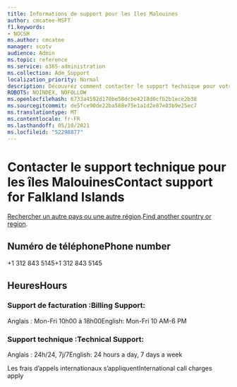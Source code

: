```yaml
---
title: Informations de support pour les îles Malouines
author: cmcatee-MSFT
f1.keywords:
- NOCSH
ms.author: cmcatee
manager: scotv
audience: Admin
ms.topic: reference
ms.service: o365-administration
ms.collection: Adm_Support
localization_priority: Normal
description: Découvrez comment contacter le support technique pour votre pays ou région.
ROBOTS: NOINDEX, NOFOLLOW
ms.openlocfilehash: 6733a4592d170be58dcbe4218d0cfb2b1ece2b38
ms.sourcegitcommit: de5fce90de22ba588e75e1a1d2e87e03b9e25ec7
ms.translationtype: MT
ms.contentlocale: fr-FR
ms.lasthandoff: 05/10/2021
ms.locfileid: "52298877"
---
```

# <a name="contact-support-for-falkland-islands"></a><span data-ttu-id="7e2fd-103">Contacter le support technique pour les îles Malouines</span><span class="sxs-lookup"><span data-stu-id="7e2fd-103">Contact support for Falkland Islands</span></span>

<span data-ttu-id="7e2fd-104">[Rechercher un autre pays ou une autre région](../../business-video/get-help-support.md).</span><span class="sxs-lookup"><span data-stu-id="7e2fd-104">[Find another country or region](../../business-video/get-help-support.md).</span></span>

## <a name="phone-number"></a><span data-ttu-id="7e2fd-105">Numéro de téléphone</span><span class="sxs-lookup"><span data-stu-id="7e2fd-105">Phone number</span></span>
<span data-ttu-id="7e2fd-106">+1 312 843 5145</span><span class="sxs-lookup"><span data-stu-id="7e2fd-106">+1 312 843 5145</span></span>

## <a name="hours"></a><span data-ttu-id="7e2fd-107">Heures</span><span class="sxs-lookup"><span data-stu-id="7e2fd-107">Hours</span></span>
### <a name="billing-support"></a><span data-ttu-id="7e2fd-108">Support de facturation :</span><span class="sxs-lookup"><span data-stu-id="7e2fd-108">Billing Support:</span></span>

<span data-ttu-id="7e2fd-109">Anglais : Mon-Fri 10h00 à 18h00</span><span class="sxs-lookup"><span data-stu-id="7e2fd-109">English: Mon-Fri 10 AM-6 PM</span></span>

### <a name="technical-support"></a><span data-ttu-id="7e2fd-110">Support technique :</span><span class="sxs-lookup"><span data-stu-id="7e2fd-110">Technical Support:</span></span>

<span data-ttu-id="7e2fd-111">Anglais : 24h/24, 7j/7</span><span class="sxs-lookup"><span data-stu-id="7e2fd-111">English: 24 hours a day, 7 days a week</span></span>

<span data-ttu-id="7e2fd-112">Les frais d’appels internationaux s’appliquent</span><span class="sxs-lookup"><span data-stu-id="7e2fd-112">International call charges apply</span></span>
